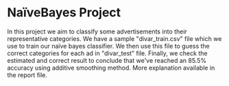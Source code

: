 <h1> NaïveBayes Project </h1>
In this project we aim to classify some advertisements into their representative categories. We have a sample "divar_train.csv" file which we use to train
our naïve bayes classifier. We then use this file to guess the correct categories for each ad in "divar_test" file. Finally, we check the estimated and correct
result to conclude that we've reached an 85.5% accuracy using additive smoothing method. More explanation available in the report file.
